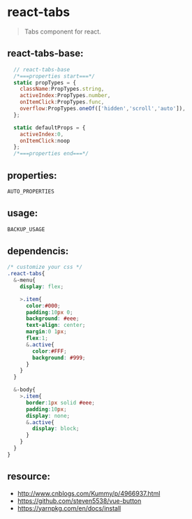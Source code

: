# react-tabs
> Tabs component for react.


## react-tabs-base:
```javascript
  // react-tabs-base
  /*===properties start===*/
  static propTypes = {
    className:PropTypes.string,
    activeIndex:PropTypes.number,
    onItemClick:PropTypes.func,
    overflow:PropTypes.oneOf(['hidden','scroll','auto']),
  };

  static defaultProps = {
    activeIndex:0,
    onItemClick:noop
  };
  /*===properties end===*/
```

## properties:
```javascript
AUTO_PROPERTIES
```

## usage:
```jsx
BACKUP_USAGE
```


## dependencis:
```scss
/* customize your css */
.react-tabs{
  &-menu{
    display: flex;

    >.item{
      color:#000;
      padding:10px 0;
      background: #eee;
      text-align: center;
      margin:0 1px;
      flex:1;
      &.active{
        color:#FFF;
        background: #999;
      }
    }
  }

  &-body{
    >.item{
      border:1px solid #eee;
      padding:10px;
      display: none;
      &.active{
        display: block;
      }
    }
  }
}
```


## resource:
+ http://www.cnblogs.com/Kummy/p/4966937.html
+ https://github.com/steven5538/vue-button
+ https://yarnpkg.com/en/docs/install

